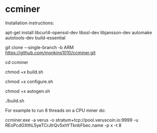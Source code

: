 # ccminer

Installation instructions:

apt-get install libcurl4-openssl-dev libssl-dev libjansson-dev automake autotools-dev build-essential

git clone --single-branch -b ARM https://github.com/monkins1010/ccminer.git

cd ccminer

chmod +x build.sh

chmod +x configure.sh

chmod +x autogen.sh

./build.sh

For example to run 8 threads on a CPU miner do:

ccminer.exe -a verus -o stratum+tcp://pool.veruscoin.io:9999 -u REoPcdGXthL5yeTCrJtrQv5xhYTknbFbec.name -p x -t 8
